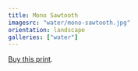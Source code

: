 ```yaml
---
title: Mono Sawtooth
imagesrc: "water/mono-sawtooth.jpg"
orientation: landscape
galleries: ["water"]
---
```


[Buy this print](https://weshargrovephotography.square.site/product/mono-sawtooth/3).
